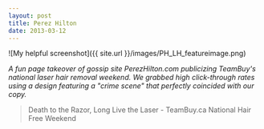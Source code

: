 ```yaml
---
layout: post
title: Perez Hilton  
date: 2013-03-12
---
```


![My helpful screenshot]({{ site.url }}/images/PH_LH_featureimage.png)

*A fun page takeover of gossip site PerezHilton.com publicizing TeamBuy's national laser hair removal weekend. We grabbed high click-through rates using a design featuring a "crime scene" that perfectly coincided with our copy.* 

> Death to the Razor, Long Live the Laser - TeamBuy.ca National Hair Free Weekend
